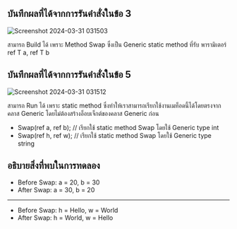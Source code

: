 ## บันทึกผลที่ได้จากการรันคำสั่งในข้อ 3

![Screenshot 2024-03-31 031503](https://github.com/ironmanwin1/03376836-OOP-2566-Lab-14/assets/144198724/318122ad-3271-4d6d-8cc1-655628c90424)


สามารถ Build ได้ เพราะ Method Swap ซึ่งเป็น Generic static method ที่รับ
พารามิเตอร์ ref T a, ref T b

## บันทึกผลที่ได้จากการรันคำสั่งในข้อ 5

![Screenshot 2024-03-31 031512](https://github.com/ironmanwin1/03376836-OOP-2566-Lab-14/assets/144198724/6a161827-63d4-4b1c-8349-caff7cf0ce56)


สามารถ Run ได้ เพราะ  static method ซึ่งทำให้เราสามารถเรียกใช้งานเมท็อดนี้ได้โดยตรงจากคลาส Generic โดยไม่ต้องสร้างอ็อบเจ็กต์ของคลาส Generic ก่อน
- Swap<int>(ref a, ref b); // เรียกใช้ static method Swap<int> โดยใช้ Generic type int
- Swap<string>(ref h, ref w); // เรียกใช้ static method Swap<string> โดยใช้ Generic type string

## อธิบายสิ่งที่พบในการทดลอง
- Before Swap: a = 20, b = 30
- After Swap:  a = 30, b = 20
---------
- Before Swap: h = Hello, w = World
- After Swap:  h = World, w = Hello
